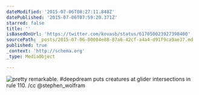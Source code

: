 ```yaml
---
dateModified: '2015-07-06T08:27:11.848Z'
datePublished: '2015-07-06T07:59:20.371Z'
starred: false
title: ''
isBasedOnUrl: 'https://twitter.com/kovasb/status/617050023927398400'
sourcePath: _posts/2015-07-06-00084e88-87a6-42cf-a4a4-d91f9ca9ae37.md
published: true
_context: 'http://schema.org'
_type: MediaObject

---
```

![pretty remarkable&period; &num;deepdream puts creatures at glider intersections in rule 110&period; &sol;cc &commat;stephen&lowbar;wolfram](https://pbs.twimg.com/media/CJAzuhLUsAARlxl.jpg:large)